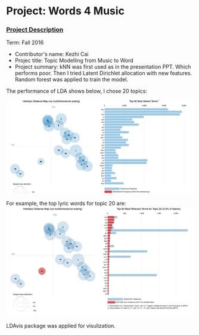 # Project: Words 4 Music

### [Project Description](doc/Project4_desc.md)

Term: Fall 2016

+ Contributor's name: Kezhi Cai
+ Projec title: Topic Modelling from Music to Word
+ Project summary: kNN was first used as in the presentation PPT. Which performs poor. Then I tried Latent Dirichlet allocation with new features. Random forest was applied to train the model.

The performance of LDA shows below, I chose 20 topics:

![screenshot](https://github.com/TZstatsADS/Fall2016-proj4-ClayCai/blob/master/figs/LDA_20%20Topics.png)	

For example, the top lyric words for topic 20 are:
![screenshot](https://github.com/TZstatsADS/Fall2016-proj4-ClayCai/blob/master/figs/Screen%20Shot%202016-11-19%20at%201.55.53%20PM.png)

LDAvis package was applied for visulization.

